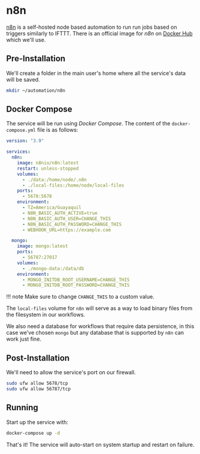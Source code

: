# n8n

[n8n](https://n8n.io/) is a self-hosted node based automation to run run jobs based on triggers similarly to IFTTT. There is an official image for *n8n* on [Docker Hub](https://hub.docker.com/r/n8nio/n8n) which we'll use.

## Pre-Installation

We'll create a folder in the main user's home where all the service's data will be saved.

```bash
mkdir ~/automation/n8n
```

## Docker Compose

The service will be run using *Docker Compose*. The content of the `docker-compose.yml` file is as follows:

```yaml
version: "3.9"

services:
  n8n:
    image: n8nio/n8n:latest
    restart: unless-stopped
    volumes:
      - ./data:/home/node/.n8n
      - ./local-files:/home/node/local-files
    ports:
      - 5678:5678
    environment:
      - TZ=America/Guayaquil
      - N8N_BASIC_AUTH_ACTIVE=true
      - N8N_BASIC_AUTH_USER=CHANGE_THIS
      - N8N_BASIC_AUTH_PASSWORD=CHANGE_THIS
      - WEBHOOK_URL=https://example.com

  mongo:
    image: mongo:latest
    ports:
      - 56787:27017
    volumes:
      - ./mongo-data:/data/db
    environment:
      - MONGO_INITDB_ROOT_USERNAME=CHANGE_THIS
      - MONGO_INITDB_ROOT_PASSWORD=CHANGE_THIS
```

!!! note
    Make sure to change `CHANGE_THIS` to a custom value.

The `local-files` volume for `n8n` will serve as a way to load binary files from the filesystem in our workflows.

We also need a database for workflows that require data persistence, in this case we've chosen `mongo` but any database that is supported by `n8n` can work just fine.

## Post-Installation

We'll need to allow the service's port on our firewall.

```bash
sudo ufw allow 5678/tcp
sudo ufw allow 56787/tcp
```

## Running

Start up the service with:

```bash
docker-compose up -d
```

That's it! The service will auto-start on system startup and restart on failure.
